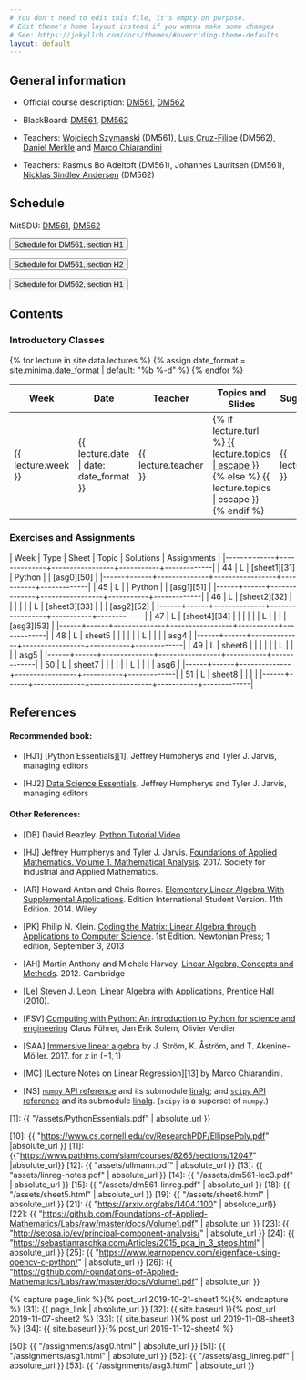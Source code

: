 ```yaml
---
# You don't need to edit this file, it's empty on purpose.
# Edit theme's home layout instead if you wanna make some changes
# See: https://jekyllrb.com/docs/themes/#overriding-theme-defaults
layout: default
---
```




## General information

- Official course description:
  [DM561](https://odinlister.sdu.dk/fagbesk/internkode/DM561/), [DM562](https://odinlister.sdu.dk/fagbesk/internkode/DM562/)

- BlackBoard: [DM561](https://e-learn.sdu.dk/webapps/blackboard/execute/courseMain?course_id=_410238_1), [DM562](https://e-learn.sdu.dk/webapps/blackboard/execute/courseMain?course_id=_410243_1)

- Teachers:
  [Wojciech Szymanski](https://portal.findresearcher.sdu.dk/da/persons/szymanski)
  (DM561),
  [Luís Cruz-Filipe](https://portal.findresearcher.sdu.dk/da/persons/lcf)
  (DM562), 
  [Daniel Merkle](https://imada.sdu.dk/~daniel) and [Marco Chiarandini](https://imada.sdu.dk/~marco)


- Teachers: Rasmus Bo Adeltoft (DM561), Johannes Lauritsen (DM561),
  [Nicklas Sindlev Andersen](https://imada.sdu.dk/~sindlev/) (DM562)

<!-- hmoel15@student.sdu.dk -->

## Schedule

MitSDU: <a
href="https://mitsdu.sdu.dk/skema/activity/N330024101/e19">DM561</a>, <a href="https://mitsdu.sdu.dk/skema/activity/N330025101/e19">DM562</a>


<button onclick="myFunction('h1')" class="w3-btn w3-cell
w3-left-align">Schedule for DM561, section H1 <i class="fa fa-caret-down"></i></button>
<div id="h1" class="w3-container w3-hide">

<div class="w3-responsive">

<!--
<iframe src="https://calendar.google.com/calendar/embed?showTitle=0&amp;showPrint=0&amp;showCalendars=0&amp;showTz=0&amp;height=600&amp;wkst=1&amp;bgcolor=%23FFFFFF&amp;src=egkljh81e5gn1qa11drhvli5g1quqn6e%40import.calendar.google.com&amp;color=%23853104&amp;src=i1sgtn4cueuhfc0o5u0aao73ikbrkuol%40import.calendar.google.com&amp;color=%23853104&amp;src=e_2_en%23weeknum%40group.v.calendar.google.com&amp;color=%23B1365F&amp;ctz=Europe%2FCopenhagen" style="border-width:0" width="960" height="600" frameborder="0" scrolling="no"></iframe>
-->

<div w3-include-html="./assets/dm561_h1.html"></div> 
<script>
w3.includeHTML();
</script>
</div>
</div>



<button onclick="myFunction('h2')" class="w3-btn w3-cell
w3-left-align">Schedule for DM561, section H2 <i class="fa fa-caret-down"></i></button>
<div id="h2" class="w3-container w3-hide">

<div class="w3-responsive">

<div w3-include-html="./assets/dm561_h2.html"></div> 
<script>
w3.includeHTML();
</script>
</div>
</div>





<button onclick="myFunction('dm562h2')" class="w3-btn w3-cell
w3-left-align">Schedule for DM562, section H1 <i class="fa fa-caret-down"></i></button>
<div id="dm562h2" class="w3-container w3-hide">

<div class="w3-responsive">

<div w3-include-html="./assets/dm562_h1.html"></div> 
<script>
w3.includeHTML();
</script>
</div>
</div>





## Contents

### Introductory Classes

<table>
<thead>
<tr>
<th width="5%">Week</th>
<th width="7%">Date</th>
<th width="7%">Teacher</th>
<th width="36%">Topics and Slides</th>
<th width="55%">Suggested reading</th>
</tr>
</thead>
{% for lecture in site.data.lectures %}
{% assign date_format = site.minima.date_format | default: "%b %-d" %}
<tbody>
<tr>
<td>{{ lecture.week }}</td>
<td>{{ lecture.date | date: date_format }}</td>
<td>
{{ lecture.teacher }}
</td>
<td>
{% if lecture.turl %}
<a class="post-link" href="{{ lecture.turl | absolute_url }}">{{ lecture.topics | escape }}</a> 
{% else %}
{{ lecture.topics | escape }}
{% endif %}
</td>
<td>{{ lecture.sug_reading }}</td>
</tr>
</tbody>
{% endfor %}
</table>



### Exercises and Assignments





| Week | Type | Sheet        | Topic  	 | Solutions | Assignments |
|------+------+--------------+-----------------+-----------+-------------|
|   44 | L    | [sheet1][31] | Python          |           | [asg0][50]  |
|------+------+--------------+-----------------+-----------+-------------|
|   45 | L    |              | Python          |           | [asg1][51]  |
|------+------+--------------+-----------------+-----------+-------------|
|   46 | L    | [sheet2][32] |                 |           |             |
|      | L    | [sheet3][33] |                 |           | [asg2][52]  |
|------+------+--------------+-----------------+-----------+-------------|
|   47 | L    | [sheet4][34] |                 |           |             |
|      | L    |              |                 |           | [asg3][53]  |
|------+------+--------------+-----------------+-----------+-------------|
|   48 | L    | sheet5       |                 |           |             |
|      | L    |              |                 |           | asg4        |
|------+------+--------------+-----------------+-----------+-------------|
|   49 | L    | sheet6       |                 |           |            |
|      | L    |              |                 |           | asg5        |
|------+------+--------------+-----------------+-----------+-------------|
|   50 | L    | sheet7       |                 |           |             |
|      | L    |              |                 |           | asg6        |
|------+------+--------------+-----------------+-----------+-------------|
|   51 | L    | sheet8       |                 |           |         |
|------+------+--------------+-----------------+-----------+-------------|












## References 

#### Recommended book:

- [HJ1] [Python Essentials][1]. Jeffrey Humpherys and Tyler J. Jarvis,
  managing editors
  
- [HJ2]
  [Data Science Essentials](https://github.com/Foundations-of-Applied-Mathematics/Labs/raw/master/docs/DataScienceEssentials.pdf). Jeffrey
  Humpherys and Tyler J. Jarvis, managing editors

<!--
- [HJ2] [Labs for Foundations of Applied Mathematics. Volume 1. Mathematical Analysis](2)
  Jeffrey Humpherys and Tyler J. Jarvis, managing editors
-->

  
#### Other References:

- [DB] David Beazley. [Python Tutorial Video](https://www.youtube.com/watch?v=lyDLAutA88s)

- [HJ] Jeffrey Humpherys and Tyler
  J. Jarvis. [Foundations of Applied Mathematics. Volume 1. Mathematical Analysis](http://bookstore.siam.org/ot152/). 2017. Society
  for Industrial and Applied Mathematics.

- [AR] Howard Anton and Chris Rorres. [Elementary Linear Algebra With
  Supplemental Applications](http://eu.wiley.com/WileyCDA/WileyTitle/productCd-1118677455.html). Edition
  International Student Version. 11th Edition. 2014. Wiley


- [PK] Philip N. Klein. [Coding the Matrix: Linear Algebra through
  Applications to Computer
  Science](https://www.amazon.com/dp/0615880991/). 1st Edition.
  Newtonian Press; 1 edition, September 3, 2013

 - [AH] Martin Anthony and Michele Harvey, [Linear Algebra, Concepts and Methods](http://www.cambridge.org/us/academic/subjects/mathematics/algebra/linear-algebra-concepts-and-methods). 2012. Cambridge


- [Le] Steven J. Leon, [Linear Algebra with
  Applications](http://wps.aw.com/leon_linearalg_9/), Prentice Hall
  (2010).


- [FSV] [Computing with Python: An introduction to Python for science and engineering](http://www.pearson.ch/1471/9780273786436/Computing-with-Python-An-introduction-to.aspx)
  Claus Führer, Jan Erik Solem, Olivier Verdier



- [SAA] [Immersive linear algebra](http://immersivemath.com/ila/index.html) by J. Ström, K. Åström, and
  T. Akenine-Möller. 2017.
for $x$ in $(-1, 1)$ 


- [MC] [Lecture Notes on Linear Regression][13] by Marco Chiarandini.


- [NS]
  [`numpy` API reference](https://docs.scipy.org/doc/numpy/reference/) and
  its submodule
  [linalg](https://docs.scipy.org/doc/numpy/reference/routines.linalg.html);
  and [`scipy` API reference](https://docs.scipy.org/doc/scipy/reference/)
  and its submodule
  [linalg](https://docs.scipy.org/doc/scipy/reference/linalg.html).
  (`scipy` is a superset of `numpy`.) 

[1]: {{ "/assets/PythonEssentials.pdf" | absolute_url }}

[10]: {{ "https://www.cs.cornell.edu/cv/ResearchPDF/EllipsePoly.pdf" |absolute_url }}
[11]: {{"https://www.pathlms.com/siam/courses/8265/sections/12047" |absolute_url}}
[12]: {{ "assets/ullmann.pdf" | absolute_url }}
[13]: {{ "assets/linreg-notes.pdf" | absolute_url }}
[14]: {{ "/assets/dm561-lec3.pdf" | absolute_url }}
[15]: {{ "/assets/dm561-linreg.pdf" | absolute_url }}
[18]: {{ "/assets/sheet5.html" | absolute_url }}
[19]: {{ "/assets/sheet6.html" | absolute_url }}
[21]: {{ "https://arxiv.org/abs/1404.1100" | absolute_url}}
[22]: {{ "https://github.com/Foundations-of-Applied-Mathematics/Labs/raw/master/docs/Volume1.pdf" | absolute_url }}
[23]: {{ "http://setosa.io/ev/principal-component-analysis/" | absolute_url }}
[24]: {{ "https://sebastianraschka.com/Articles/2015_pca_in_3_steps.html" | absolute_url }}
[25]: {{ "https://www.learnopencv.com/eigenface-using-opencv-c-python/" | absolute_url }}
[26]: {{ "https://github.com/Foundations-of-Applied-Mathematics/Labs/raw/master/docs/Volume1.pdf" | absolute_url }}







{% capture page_link %}{% post_url 2019-10-21-sheet1 %}{% endcapture %}
[31]: {{ page_link | absolute_url }}
[32]: {{ site.baseurl }}{% post_url 2019-11-07-sheet2 %}
[33]: {{ site.baseurl }}{% post_url 2019-11-08-sheet3 %}
[34]: {{ site.baseurl }}{% post_url 2019-11-12-sheet4 %}

[50]: {{ "/assignments/asg0.html" | absolute_url }}
[51]: {{ "/assignments/asg1.html" | absolute_url }}
[52]: {{ "/assets/asg_linreg.pdf" | absolute_url }}
[53]: {{ "/assignments/asg3.html" | absolute_url }}

<!--

[32]: {{ "assets/ex-week46.pdf" | absolute_url }}
[33]: {{ 2018-11-16-sheet3 | link_format }}
[34]: {{ "assets/ex-week47.pdf" | absolute_url }}
{% capture page_link %}{% post_url 2018-11-26-sheet5 %}{% endcapture %}
[35]: {{ page_link | absolute_url }}
{% capture page_link %}{% post_url 2018-12-04-sheet6 %}{% endcapture %}
[36]: {{ page_link | absolute_url }}
[37]: {{ "/assets/ex-week51.pdf" | absolute_url }}


[51]: {{ post_url 2018-11-11-asg1 }}
[52]: {{ post_url 2018-11-21-asg2 }}
[53]: {{ post_url 2018-11-28-asg3 }}

[55]: {{ "/assets/asg5.pdf" | absolute_url }}
[56]: {{ post_url 2018-12-21-asg6 }}


[99]: {{ "/assets/reexam.pdf" | absolute_url }}

[3]: {{ "/assets/faq.txt" | absolute_url }}
-->

